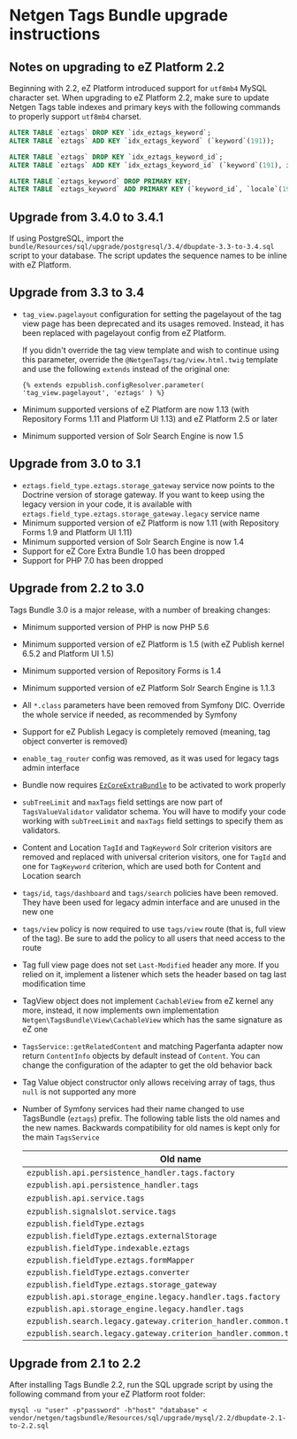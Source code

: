 Netgen Tags Bundle upgrade instructions
=======================================

Notes on upgrading to eZ Platform 2.2
-------------------------------------

Beginning with 2.2, eZ Platform introduced support for `utf8mb4` MySQL character set. When upgrading to eZ Platform 2.2, make
sure to update Netgen Tags table indexes and primary keys with the following commands to properly support `utf8mb4` charset.

```sql
ALTER TABLE `eztags` DROP KEY `idx_eztags_keyword`;
ALTER TABLE `eztags` ADD KEY `idx_eztags_keyword` (`keyword`(191));

ALTER TABLE `eztags` DROP KEY `idx_eztags_keyword_id`;
ALTER TABLE `eztags` ADD KEY `idx_eztags_keyword_id` (`keyword`(191), id);

ALTER TABLE `eztags_keyword` DROP PRIMARY KEY;
ALTER TABLE `eztags_keyword` ADD PRIMARY KEY (`keyword_id`, `locale`(191));
```

Upgrade from 3.4.0 to 3.4.1
---------------------------

If using PostgreSQL, import the `bundle/Resources/sql/upgrade/postgresql/3.4/dbupdate-3.3-to-3.4.sql` script to your database. The script updates the sequence names to be inline with eZ Platform.

Upgrade from 3.3 to 3.4
-----------------------

* `tag_view.pagelayout` configuration for setting the pagelayout of the tag view page has been deprecated and its usages removed. Instead, it has been replaced with pagelayout config from eZ Platform.

  If you didn't override the tag view template and wish to continue using this parameter, override the `@NetgenTags/tag/view.html.twig` template and use the following `extends` instead of the original one:

  `{% extends ezpublish.configResolver.parameter( 'tag_view.pagelayout', 'eztags' ) %}`

* Minimum supported versions of eZ Platform are now 1.13 (with Repository Forms 1.11 and Platform UI 1.13) and eZ Platform 2.5 or later
* Minimum supported version of Solr Search Engine is now 1.5

Upgrade from 3.0 to 3.1
-----------------------

* `eztags.field_type.eztags.storage_gateway` service now points to the Doctrine version of storage gateway. If you want to keep using the legacy version in your code, it is available with `eztags.field_type.eztags.storage_gateway.legacy` service name
* Minimum supported version of eZ Platform is now 1.11 (with Repository Forms 1.9 and Platform UI 1.11)
* Minimum supported version of Solr Search Engine is now 1.4
* Support for eZ Core Extra Bundle 1.0 has been dropped
* Support for PHP 7.0 has been dropped

Upgrade from 2.2 to 3.0
-----------------------

Tags Bundle 3.0 is a major release, with a number of breaking changes:

* Minimum supported version of PHP is now PHP 5.6
* Minimum supported version of eZ Platform is 1.5 (with eZ Publish kernel 6.5.2 and Platform UI 1.5)
* Minimum supported version of Repository Forms is 1.4
* Minimum supported version of eZ Platform Solr Search Engine is 1.1.3
* All `*.class` parameters have been removed from Symfony DIC. Override the whole service if needed, as recommended by Symfony
* Support for eZ Publish Legacy is completely removed (meaning, tag object converter is removed)
* `enable_tag_router` config was removed, as it was used for legacy tags admin interface
* Bundle now requires [`EzCoreExtraBundle`](https://github.com/lolautruche/EzCoreExtraBundle) to be activated to work properly
* `subTreeLimit` and `maxTags` field settings are now part of `TagsValueValidator` validator schema. You will have to modify your code working with `subTreeLimit` and `maxTags` field settings to specify them as validators.
* Content and Location `TagId` and `TagKeyword` Solr criterion visitors are removed and replaced with universal criterion visitors, one for `TagId` and one for `TagKeyword` criterion, which are used both for Content and Location search
* `tags/id`, `tags/dashboard` and `tags/search` policies have been removed. They have been used for legacy admin interface and are unused in the new one
* `tags/view` policy is now required to use `tags/view` route (that is, full view of the tag). Be sure to add the policy to all users that need access to the route
* Tag full view page does not set `Last-Modified` header any more. If you relied on it, implement a listener which sets the header based on tag last modification time
* TagView object does not implement `CachableView` from eZ kernel any more, instead, it now implements own implementation `Netgen\TagsBundle\View\CachableView` which has the same signature as eZ one
* `TagsService::getRelatedContent` and matching Pagerfanta adapter now return `ContentInfo` objects by default instead of `Content`. You can change the configuration of the adapter to get the old behavior back
* Tag Value object constructor only allows receiving array of tags, thus `null` is not supported any more
* Number of Symfony services had their name changed to use TagsBundle (`eztags`) prefix. The following table lists the old names and the new names. Backwards compatibility for old names is kept only for the main `TagsService`

  | Old name | New name
  | -------- | --------
  | `ezpublish.api.persistence_handler.tags.factory` | `eztags.api.persistence_handler.tags.factory`
  | `ezpublish.api.persistence_handler.tags` | `eztags.api.persistence_handler.tags`
  | `ezpublish.api.service.tags` | `eztags.api.service.tags` (Old name is kept for BC)
  | `ezpublish.signalslot.service.tags` | `eztags.signalslot.service.tags`
  | `ezpublish.fieldType.eztags` | `eztags.field_type.eztags`
  | `ezpublish.fieldType.eztags.externalStorage` | `eztags.field_type.eztags.external_storage`
  | `ezpublish.fieldType.indexable.eztags` | `eztags.field_type.eztags.indexable`
  | `ezpublish.fieldType.eztags.formMapper` | `eztags.field_type.eztags.form_mapper`
  | `ezpublish.fieldType.eztags.converter` | `eztags.field_type.eztags.converter`
  | `ezpublish.fieldType.eztags.storage_gateway` | `eztags.field_type.eztags.storage_gateway`
  | `ezpublish.api.storage_engine.legacy.handler.tags.factory` | `eztags.api.storage_engine.legacy.handler.tags.factory`
  | `ezpublish.api.storage_engine.legacy.handler.tags` | `eztags.api.storage_engine.legacy.handler.tags`
  | `ezpublish.search.legacy.gateway.criterion_handler.common.tag_id` | `eztags.search.legacy.gateway.criterion_handler.common.tag_id`
  | `ezpublish.search.legacy.gateway.criterion_handler.common.tag_keyword` | `eztags.search.legacy.gateway.criterion_handler.common.tag_keyword`

Upgrade from 2.1 to 2.2
-----------------------

After installing Tags Bundle 2.2, run the SQL upgrade script by using the following command from your eZ Platform root folder:

    mysql -u "user" -p"password" -h"host" "database" < vendor/netgen/tagsbundle/Resources/sql/upgrade/mysql/2.2/dbupdate-2.1-to-2.2.sql
